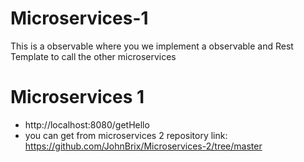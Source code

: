 # Microservices-1
This is a observable where you we implement a observable and Rest Template to call the other microservices

<h1> Microservices 1 </h1>


- http://localhost:8080/getHello
- you can get from microservices 2 repository link: https://github.com/JohnBrix/Microservices-2/tree/master
